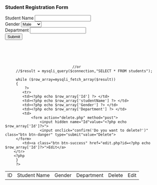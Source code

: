 <html>
    <head>
<link href="css/bootstrap.min.css" rel="stylesheet">
<script src="js/bootstrap.bundle.min.js"></script>
</head>
    <body>
        <div class="container">
        <div class="row">
        <div class="col-lg-6 col-md-6 col-sm-12 my-5" style="height:200px;">
          <form action="save.php" method="post">
            <div class="card">
                <div class="card-header">
                    <h3>Student Registration Form</h3>
</div>
                <div class="card-body">
                <div class="form-group">
                    <label>Student Name</label>
                    <input class="form-control" type="text" id="studentName" name="studentName">
</div>
               <div class="form-group">
                    <label>Gender</label>
                    <select class="form-control" id="gender" name="Gender">
                       <option>Male</option>
                       <option>FeMale</option>
                   </select>
</div>
               <div class="form-group">
                    <label>Department</label>
                    <input class="form-control" type="text" id="Department" name="Department">
</div>
</div>
</div>
                <div class="card-footer">
                <div class="form-group">
                    <input class="btn btn-primary" type="submit" id="submitButton" name="submitButton">
</div>
</div>
</form>
</div>
<div class="col-lg-6 col-md-6 col-sm-12 my-5" style="height:200px;">
<table class="table table-bordered table-striped table-hover">
<tr>
            <td>ID</td>
            <td>Student Name</td>
            <td>Gender</td>
            <td>Department</td>
            <td>Delete</td>
            <td>Edit</td>
        </tr>
        <?php
        include 'dbcnt.php';
        $select_query = "SELECT * FROM student1";
        $result = mysqli_query($connection,$select_query);  
                        
                                   //or
         //$result = mysqli_query($connection,"SELECT * FROM students");
    
         while ($row_array=mysqli_fetch_array($result))
         {
             ?>
            <tr>
            <td><?php echo $row_array['Id'] ?> </td>
            <td><?php echo $row_array['studentName'] ?> </td>
            <td><?php echo $row_array['Gender'] ?> </td>
            <td><?php echo $row_array['Department'] ?> </td>
            <td>
                <form action="delete.php" method="post">
                    <input hidden name="Id"value="<?php echo $row_array['Id']?>">
                    <input onclick="confirm('Do you want to delete?')" class="btn btn-danger" type="submit"value="Delete">
         </form>
            <td><a class="btn btn-success" href="edit.php?id=<?php echo $row_array['Id']?>">Edit</a>
        </tr>  
        <?php             
         } 
         ?>
</table>
</div>
</div>
</div>

</body>
</html>
